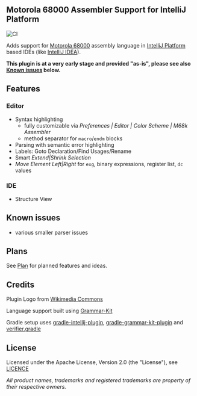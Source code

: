 ## Motorola 68000 Assembler Support for IntelliJ Platform

![CI](https://github.com/YannCebron/m68kplugin/workflows/CI/badge.svg)

Adds support for [Motorola 68000](https://en.wikipedia.org/wiki/Motorola_68000) assembly language in [IntelliJ Platform](http://www.jetbrains.org/intellij/sdk/docs/intro/intellij_platform.html#ides-based-on-the-intellij-platform) based IDEs (like [IntelliJ IDEA](https://www.jetbrains.com/idea/)).

**This plugin is at a very early stage and provided "as-is", please see also [Known issues](#known-issues) below.**

## Features

### Editor
* Syntax highlighting
  * fully customizable via *Preferences | Editor | Color Scheme | M68k Assembler*
  * method separator for `macro`/`endm` blocks
* Parsing with semantic error highlighting
* Labels: Goto Declaration/Find Usages/Rename
* Smart *Extend|Shrink Selection*
* *Move Element Left|Right* for `exg`, binary expressions, register list, `dc` values

### IDE
* Structure View


## Known issues
* various smaller parser issues

## Plans
See [Plan](plan.md) for planned features and ideas.

## Credits
Plugin Logo from [Wikimedia Commons](https://commons.wikimedia.org/wiki/File:Motorola_M_symbol_blue.svg)
 
Language support built using [Grammar-Kit](https://github.com/JetBrains/Grammar-Kit)

Gradle setup uses [gradle-intellij-plugin](https://github.com/JetBrains/gradle-intellij-plugin/), [gradle-grammar-kit-plugin](https://github.com/JetBrains/gradle-grammar-kit-plugin) and [verifier.gradle](https://github.com/FWDekker/intellij-randomness/blob/master/gradle/scripts/verifier.gradle)

## License
Licensed under the Apache License, Version 2.0 (the "License"), see [LICENCE](LICENCE)

*All product names, trademarks and registered trademarks are property of their respective owners.*